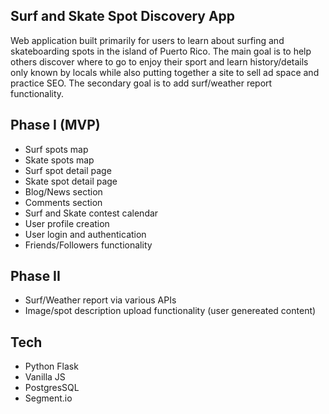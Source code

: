 ## Surf and Skate Spot Discovery App

Web application built primarily for users to learn about surfing and skateboarding spots in the island of Puerto Rico. The main goal is to help others discover where to go to enjoy their sport and learn history/details only known by locals while also putting together a site to sell ad space and practice SEO. The secondary goal is to add surf/weather report functionality.

## Phase I (MVP)
- Surf spots map
- Skate spots map
- Surf spot detail page
- Skate spot detail page
- Blog/News section
- Comments section
- Surf and Skate contest calendar
- User profile creation
- User login and authentication
- Friends/Followers functionality

## Phase II
- Surf/Weather report via various APIs
- Image/spot description upload functionality (user genereated content)

## Tech
- Python Flask
- Vanilla JS
- PostgresSQL
- Segment.io